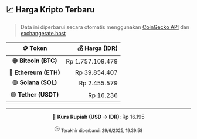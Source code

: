 

<!-- HARGA_KRIPTO -->
## 📈 Harga Kripto Terbaru

> Data ini diperbarui secara otomatis menggunakan [CoinGecko API](https://www.coingecko.com/) dan [exchangerate.host](https://exchangerate.host/)

<div align="center">

| 🪙 Token | 💰 Harga (IDR) |
|:------:|---------------:|
| 🟠 **Bitcoin (BTC)**   | Rp 1.757.109.479 |
| 🔵 **Ethereum (ETH)**  | Rp 39.854.407 |
| 🟣 **Solana (SOL)**    | Rp 2.455.579 |
| 🟢 **Tether (USDT)**   | Rp 16.236 |

---

💱 **Kurs Rupiah (USD → IDR)**: Rp 16.195

🕒 <sub>Terakhir diperbarui: 29/6/2025, 19.39.58</sub>

</div>
<!-- /HARGA_KRIPTO -->